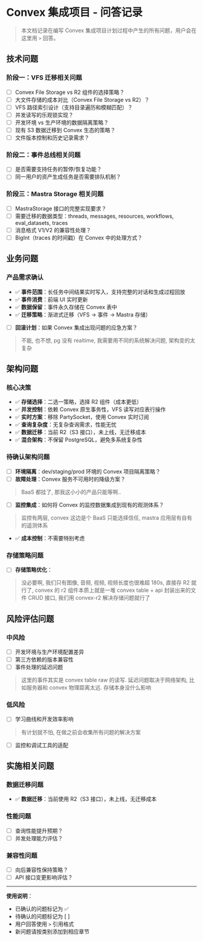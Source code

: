 # Convex 集成项目 - 问答记录

> 本文档记录在编写 Convex 集成项目计划过程中产生的所有问题，用户会在这里用 `>` 回答。

## 技术问题

### 阶段一：VFS 迁移相关问题

- [ ] Convex File Storage vs R2 组件的选择策略？
- [ ] 大文件存储的成本对比（Convex File Storage vs R2）？
- [ ] VFS 路径索引设计（支持目录遍历和模糊匹配）？
- [ ] 并发读写的乐观锁实现？
- [ ] 开发环境 vs 生产环境的数据隔离策略？
- [ ] 现有 S3 数据迁移到 Convex 生态的策略？
- [ ] 文件版本控制和历史记录需求？

### 阶段二：事件总线相关问题

- [ ] 是否需要支持任务的暂停/恢复功能？
- [ ] 同一用户的资产生成任务是否需要排队机制？

### 阶段三：Mastra Storage 相关问题

- [ ] MastraStorage 接口的完整实现要求？
- [ ] 需要迁移的数据类型：threads, messages, resources, workflows, eval_datasets, traces
- [ ] 消息格式 V1/V2 的兼容性处理？
- [ ] BigInt（traces 的时间戳）在 Convex 中的处理方式？

## 业务问题

### 产品需求确认

- ✅ **事件范围**：长任务中间结果实时写入，支持完整的对话和生成过程回放
- ✅ **事件消费**：前端 UI 实时更新
- ✅ **数据保留**：事件永久存储在 Convex 表中
- ✅ **迁移策略**：渐进式迁移（VFS → 事件 → Mastra 存储）
- [ ] **回滚计划**：如果 Convex 集成出现问题的应急方案？

> 不能, 也不想, pg 没有 realtime, 我需要用不同的系统解决问题, 架构变的太复杂

## 架构问题

### 核心决策

- ✅ **存储选择**：二选一策略，选择 R2 组件（成本更低）
- ✅ **并发控制**：依赖 Convex 原生事务性，VFS 读写对应表行操作
- ✅ **实时方案**：移除 PartySocket，使用 Convex 实时订阅
- ✅ **查询复杂度**：无复杂查询需求，性能无忧
- ✅ **数据迁移**：当前 R2（S3 接口），未上线，无迁移成本
- ✅ **混合架构**：不保留 PostgreSQL，避免多系统复杂性

### 待确认架构问题

- [ ] **环境隔离**：dev/staging/prod 环境的 Convex 项目隔离策略？
- [ ] **故障处理**：Convex 服务不可用时的降级方案？

> BaaS 都挂了, 那我这小小的产品只能等啊..

- [ ] **监控集成**：如何将 Convex 的监控数据集成到现有的观测体系？

> 监控有两层, convex 这边是个 BaaS 只能选择信任, mastra 应用层有自有的遥测体系

- ✅ **成本控制**：不需要特别考虑

### 存储策略问题

- [ ] **存储策略优化**：

> 没必要啊, 我们只有图像, 音频, 视频, 视频长度也很难超 180s, 直接存 R2 就行了, convex 的 r2 组件本质上就是一堆 convex table + api 封装出来的文件 CRUD 接口, 我们用 convex-r2 解决存储问题就行了

## 风险评估问题

### 中风险

- [ ] 开发环境与生产环境配置差异
- [ ] 第三方依赖的版本兼容性
- [ ] 事件处理的延迟问题

> 这里的事件其实是 convex table raw 的读写. 延迟问题取决于网络架构, 比如服务器和 convex 物理距离太远. 存储本身没什么影响

### 低风险

- [ ] 学习曲线和开发效率影响

> 有计划就不怕, 在做之前会收集所有问题的解决方案

- [ ] 监控和调试工具的适配

## 实施相关问题

### 数据迁移问题

- ✅ **数据迁移**：当前使用 R2（S3 接口），未上线，无迁移成本

### 性能问题

- [ ] 查询性能提升预期？
- [ ] 并发处理能力评估？

### 兼容性问题

- [ ] 向后兼容性保持策略？
- [ ] API 接口变更影响评估？

---

**使用说明**：

- 已确认的问题标记为 ✅
- 待确认的问题标记为 [ ]
- 用户回答使用 `>` 引用格式
- 新问题请按类别添加到相应章节
